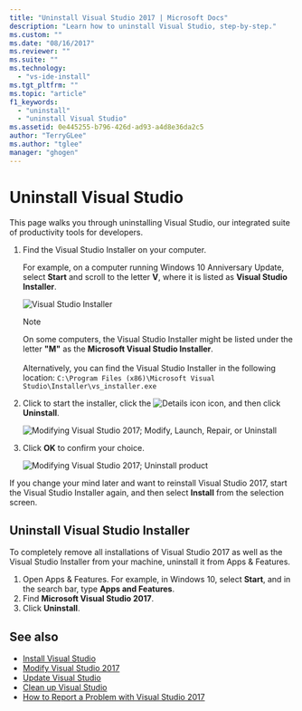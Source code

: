 ```yaml
---
title: "Uninstall Visual Studio 2017 | Microsoft Docs"
description: "Learn how to uninstall Visual Studio, step-by-step."
ms.custom: ""
ms.date: "08/16/2017"
ms.reviewer: ""
ms.suite: ""
ms.technology:
  - "vs-ide-install"
ms.tgt_pltfrm: ""
ms.topic: "article"
f1_keywords:
  - "uninstall"
  - "uninstall Visual Studio"
ms.assetid: 0e445255-b796-426d-ad93-a4d8e36da2c5
author: "TerryGLee"
ms.author: "tglee"
manager: "ghogen"
---
```


# Uninstall Visual Studio
This page walks you through uninstalling Visual Studio, our integrated suite of productivity tools for developers.  

1.  Find the Visual Studio Installer on your computer.  

     For example, on a computer running Windows 10 Anniversary Update, select **Start** and scroll to the letter **V**, where it is listed as **Visual Studio Installer**.  

     ![Visual Studio Installer](media/vs2017-locate-the-visual-studio-installer.PNG "Locate the Microsoft Visual Studio Installer")

     >[!NOTE]
     On some computers, the Visual Studio Installer might be listed under the letter **"M"** as the **Microsoft Visual Studio Installer**.<br/><br/> Alternatively, you can find the Visual Studio Installer in the following location: `C:\Program Files (x86)\Microsoft Visual Studio\Installer\vs_installer.exe`

2.  Click to start the installer, click the ![Details icon](media/vs2017uninstall-UninstallIcon.png "Select the Options icon") icon, and then click **Uninstall**.  

     ![Modifying Visual Studio 2017; Modify, Launch, Repair, or Uninstall](media/vs2017-uninstall.PNG "Repair or Uninstall Visual Studio 2017")  

3.  Click **OK** to confirm your choice.

     ![Modifying Visual Studio 2017; Uninstall product](media/vs2017-uninstall-confirm.PNG "Confirm to uninstall Visual Studio 2017")  

If you change your mind later and want to reinstall Visual Studio 2017, start the Visual Studio Installer again, and then select **Install** from the selection screen.

## Uninstall Visual Studio Installer
To completely remove all installations of Visual Studio 2017 as well as the Visual Studio Installer from your machine, uninstall it from Apps & Features.
1. Open Apps & Features. For example, in Windows 10, select **Start**, and in the search bar, type **Apps and Features**.  
2. Find **Microsoft Visual Studio 2017**.  
3. Click **Uninstall**.  

## See also
* [Install Visual Studio](install-visual-studio.md)
* [Modify Visual Studio 2017](modify-visual-studio.md)
* [Update Visual Studio](update-visual-studio.md)
* [Clean up Visual Studio](cleanup-visual-studio.md)
* [How to Report a Problem with Visual Studio 2017](../ide/how-to-report-a-problem-with-visual-studio-2017.md)
